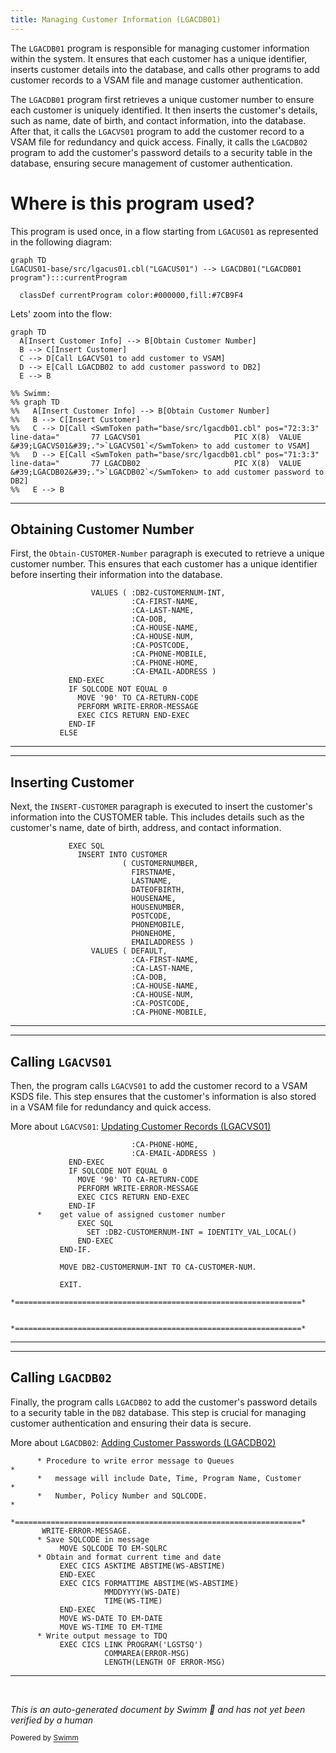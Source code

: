 ```yaml
---
title: Managing Customer Information (LGACDB01)
---
```

The <SwmToken path="base/src/lgacdb01.cbl" pos="13:6:6" line-data="       PROGRAM-ID. LGACDB01.">`LGACDB01`</SwmToken> program is responsible for managing customer information within the system. It ensures that each customer has a unique identifier, inserts customer details into the database, and calls other programs to add customer records to a VSAM file and manage customer authentication.

The <SwmToken path="base/src/lgacdb01.cbl" pos="13:6:6" line-data="       PROGRAM-ID. LGACDB01.">`LGACDB01`</SwmToken> program first retrieves a unique customer number to ensure each customer is uniquely identified. It then inserts the customer's details, such as name, date of birth, and contact information, into the database. After that, it calls the <SwmToken path="base/src/lgacdb01.cbl" pos="72:3:3" line-data="       77 LGACVS01                     PIC X(8)  VALUE &#39;LGACVS01&#39;.">`LGACVS01`</SwmToken> program to add the customer record to a VSAM file for redundancy and quick access. Finally, it calls the <SwmToken path="base/src/lgacdb01.cbl" pos="71:3:3" line-data="       77 LGACDB02                     PIC X(8)  VALUE &#39;LGACDB02&#39;.">`LGACDB02`</SwmToken> program to add the customer's password details to a security table in the database, ensuring secure management of customer authentication.

# Where is this program used?

This program is used once, in a flow starting from `LGACUS01` as represented in the following diagram:

```mermaid
graph TD
LGACUS01-base/src/lgacus01.cbl("LGACUS01") --> LGACDB01("LGACDB01 program"):::currentProgram

  classDef currentProgram color:#000000,fill:#7CB9F4
```

Lets' zoom into the flow:

```mermaid
graph TD
  A[Insert Customer Info] --> B[Obtain Customer Number]
  B --> C[Insert Customer]
  C --> D[Call LGACVS01 to add customer to VSAM]
  D --> E[Call LGACDB02 to add customer password to DB2]
  E --> B

%% Swimm:
%% graph TD
%%   A[Insert Customer Info] --> B[Obtain Customer Number]
%%   B --> C[Insert Customer]
%%   C --> D[Call <SwmToken path="base/src/lgacdb01.cbl" pos="72:3:3" line-data="       77 LGACVS01                     PIC X(8)  VALUE &#39;LGACVS01&#39;.">`LGACVS01`</SwmToken> to add customer to VSAM]
%%   D --> E[Call <SwmToken path="base/src/lgacdb01.cbl" pos="71:3:3" line-data="       77 LGACDB02                     PIC X(8)  VALUE &#39;LGACDB02&#39;.">`LGACDB02`</SwmToken> to add customer password to DB2]
%%   E --> B
```

<SwmSnippet path="/base/src/lgacdb01.cbl" line="234">

---

## Obtaining Customer Number

First, the <SwmToken path="base/src/lgacdb01.cbl" pos="171:3:7" line-data="           PERFORM Obtain-CUSTOMER-Number.">`Obtain-CUSTOMER-Number`</SwmToken> paragraph is executed to retrieve a unique customer number. This ensures that each customer has a unique identifier before inserting their information into the database.

```cobol
                  VALUES ( :DB2-CUSTOMERNUM-INT,
                           :CA-FIRST-NAME,
                           :CA-LAST-NAME,
                           :CA-DOB,
                           :CA-HOUSE-NAME,
                           :CA-HOUSE-NUM,
                           :CA-POSTCODE,
                           :CA-PHONE-MOBILE,
                           :CA-PHONE-HOME,
                           :CA-EMAIL-ADDRESS )
             END-EXEC
             IF SQLCODE NOT EQUAL 0
               MOVE '90' TO CA-RETURN-CODE
               PERFORM WRITE-ERROR-MESSAGE
               EXEC CICS RETURN END-EXEC
             END-IF
           ELSE
```

---

</SwmSnippet>

<SwmSnippet path="/base/src/lgacdb01.cbl" line="251">

---

## Inserting Customer

Next, the <SwmToken path="base/src/lgacdb01.cbl" pos="172:3:5" line-data="           PERFORM INSERT-CUSTOMER.">`INSERT-CUSTOMER`</SwmToken> paragraph is executed to insert the customer's information into the CUSTOMER table. This includes details such as the customer's name, date of birth, address, and contact information.

```cobol
             EXEC SQL
               INSERT INTO CUSTOMER
                         ( CUSTOMERNUMBER,
                           FIRSTNAME,
                           LASTNAME,
                           DATEOFBIRTH,
                           HOUSENAME,
                           HOUSENUMBER,
                           POSTCODE,
                           PHONEMOBILE,
                           PHONEHOME,
                           EMAILADDRESS )
                  VALUES ( DEFAULT,
                           :CA-FIRST-NAME,
                           :CA-LAST-NAME,
                           :CA-DOB,
                           :CA-HOUSE-NAME,
                           :CA-HOUSE-NUM,
                           :CA-POSTCODE,
                           :CA-PHONE-MOBILE,
```

---

</SwmSnippet>

<SwmSnippet path="/base/src/lgacdb01.cbl" line="271">

---

## Calling <SwmToken path="base/src/lgacdb01.cbl" pos="72:3:3" line-data="       77 LGACVS01                     PIC X(8)  VALUE &#39;LGACVS01&#39;.">`LGACVS01`</SwmToken>

Then, the program calls <SwmToken path="base/src/lgacdb01.cbl" pos="72:3:3" line-data="       77 LGACVS01                     PIC X(8)  VALUE &#39;LGACVS01&#39;.">`LGACVS01`</SwmToken> to add the customer record to a VSAM KSDS file. This step ensures that the customer's information is also stored in a VSAM file for redundancy and quick access.

More about <SwmToken path="base/src/lgacdb01.cbl" pos="72:3:3" line-data="       77 LGACVS01                     PIC X(8)  VALUE &#39;LGACVS01&#39;.">`LGACVS01`</SwmToken>: <SwmLink doc-title="Updating Customer Records (LGACVS01)">[Updating Customer Records (LGACVS01)](/.swm/updating-customer-records-lgacvs01.vkv87eub.sw.md)</SwmLink>

```cobol
                           :CA-PHONE-HOME,
                           :CA-EMAIL-ADDRESS )
             END-EXEC
             IF SQLCODE NOT EQUAL 0
               MOVE '90' TO CA-RETURN-CODE
               PERFORM WRITE-ERROR-MESSAGE
               EXEC CICS RETURN END-EXEC
             END-IF
      *    get value of assigned customer number
               EXEC SQL
                 SET :DB2-CUSTOMERNUM-INT = IDENTITY_VAL_LOCAL()
               END-EXEC
           END-IF.

           MOVE DB2-CUSTOMERNUM-INT TO CA-CUSTOMER-NUM.

           EXIT.
      *================================================================*

      *================================================================*
```

---

</SwmSnippet>

<SwmSnippet path="/base/src/lgacdb01.cbl" line="291">

---

## Calling <SwmToken path="base/src/lgacdb01.cbl" pos="71:3:3" line-data="       77 LGACDB02                     PIC X(8)  VALUE &#39;LGACDB02&#39;.">`LGACDB02`</SwmToken>

Finally, the program calls <SwmToken path="base/src/lgacdb01.cbl" pos="71:3:3" line-data="       77 LGACDB02                     PIC X(8)  VALUE &#39;LGACDB02&#39;.">`LGACDB02`</SwmToken> to add the customer's password details to a security table in the <SwmToken path="base/src/lgacdb01.cbl" pos="234:6:6" line-data="                  VALUES ( :DB2-CUSTOMERNUM-INT,">`DB2`</SwmToken> database. This step is crucial for managing customer authentication and ensuring their data is secure.

More about <SwmToken path="base/src/lgacdb01.cbl" pos="71:3:3" line-data="       77 LGACDB02                     PIC X(8)  VALUE &#39;LGACDB02&#39;.">`LGACDB02`</SwmToken>: <SwmLink doc-title="Adding Customer Passwords (LGACDB02)">[Adding Customer Passwords (LGACDB02)](/.swm/adding-customer-passwords-lgacdb02.yipnfb7p.sw.md)</SwmLink>

```cobol
      * Procedure to write error message to Queues                     *
      *   message will include Date, Time, Program Name, Customer      *
      *   Number, Policy Number and SQLCODE.                           *
      *================================================================*
       WRITE-ERROR-MESSAGE.
      * Save SQLCODE in message
           MOVE SQLCODE TO EM-SQLRC
      * Obtain and format current time and date
           EXEC CICS ASKTIME ABSTIME(WS-ABSTIME)
           END-EXEC
           EXEC CICS FORMATTIME ABSTIME(WS-ABSTIME)
                     MMDDYYYY(WS-DATE)
                     TIME(WS-TIME)
           END-EXEC
           MOVE WS-DATE TO EM-DATE
           MOVE WS-TIME TO EM-TIME
      * Write output message to TDQ
           EXEC CICS LINK PROGRAM('LGSTSQ')
                     COMMAREA(ERROR-MSG)
                     LENGTH(LENGTH OF ERROR-MSG)
```

---

</SwmSnippet>

&nbsp;

*This is an auto-generated document by Swimm 🌊 and has not yet been verified by a human*

<SwmMeta version="3.0.0" repo-id="Z2l0aHViJTNBJTNBa3luZHJ5bC1jaWNzLWdlbmFwcCUzQSUzQVN3aW1tLURlbW8=" repo-name="kyndryl-cics-genapp"><sup>Powered by [Swimm](https://app.swimm.io/)</sup></SwmMeta>
